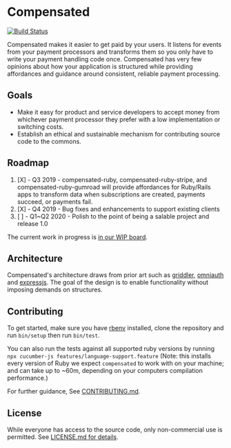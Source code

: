 # Compensated
[![Build Status](https://travis-ci.org/zinc-collective/compensated.svg?branch=0.X)](https://travis-ci.org/zinc-collective/compensated)

Compensated makes it easier to get paid by your users. It listens for events from your payment processors and transforms them so you only have to write your payment handling code once. Compensated has very few opinions about how your application is structured while providing affordances and guidance around consistent, reliable payment processing.

## Goals

  - Make it easy for product and service developers to accept money from whichever payment processor they prefer with a low implementation or switching costs.
  - Establish an ethical and sustainable mechanism for contributing source code to the commons.

## Roadmap

1. [X] - Q3 2019 - compensated-ruby, compensated-ruby-stripe, and compensated-ruby-gumroad will provide affordances for Ruby/Rails apps to transform data when subscriptions are created, payments succeed, or payments fail.
2. [X] - Q4 2019 - Bug fixes and enhancements to support existing clients
3. [ ] - Q1~Q2 2020 - Polish to the point of being a salable project and release 1.0

The current work in progress is [in our WIP board][compensated-wip].

## Architecture

Compensated's architecture draws from prior art such as [griddler](https://github.com/thoughtbot/griddler), [omniauth](https://github.com/omniauth/omniauth) and [expressjs](https://expressjs.com/). The goal of the design is to enable functionality without imposing demands on structures.

## Contributing

To get started, make sure you have [rbenv](https://github.com/rbenv/rbenv) installed, clone the repository and run `bin/setup` then run `bin/test`.

You can also run the tests against all supported ruby versions by running `npx cucumber-js features/language-support.feature` (Note: this installs every version of Ruby we expect `compensated` to work with on your machine; and can take up to ~60m, depending on your computers compilation performance.)

For further guidance, See [CONTRIBUTING.md](CONTRIBUTING.md).

## License
While everyone has access to the source code, only non-commercial use is permitted. See [LICENSE.md for details](LICENSE.md).


[compensated-wip]: https://github.com/orgs/zinc-collective/projects/1